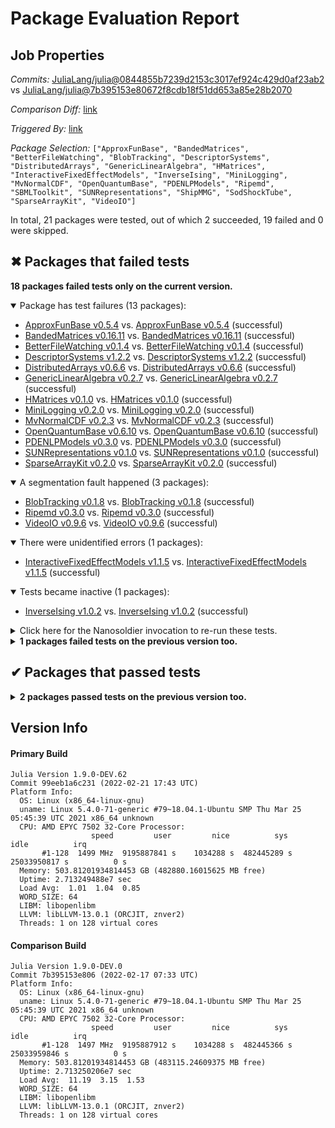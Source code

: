 # Package Evaluation Report

## Job Properties

*Commits:* [JuliaLang/julia@0844855b7239d2153c3017ef924c429d0af23ab2](https://github.com/JuliaLang/julia/commit/0844855b7239d2153c3017ef924c429d0af23ab2) vs [JuliaLang/julia@7b395153e80672f8cdb18f51dd653a85e28b2070](https://github.com/JuliaLang/julia/commit/7b395153e80672f8cdb18f51dd653a85e28b2070)

*Comparison Diff:* [link](https://github.com/JuliaLang/julia/compare/7b395153e80672f8cdb18f51dd653a85e28b2070..0844855b7239d2153c3017ef924c429d0af23ab2)

*Triggered By:* [link](https://github.com/JuliaLang/julia/pull/43990#issuecomment-1047125941)

*Package Selection:* `["ApproxFunBase", "BandedMatrices", "BetterFileWatching", "BlobTracking", "DescriptorSystems", "DistributedArrays", "GenericLinearAlgebra", "HMatrices", "InteractiveFixedEffectModels", "InverseIsing", "MiniLogging", "MvNormalCDF", "OpenQuantumBase", "PDENLPModels", "Ripemd", "SBMLToolkit", "SUNRepresentations", "ShipMMG", "SodShockTube", "SparseArrayKit", "VideoIO"]`

In total, 21 packages were tested, out of which 2 succeeded, 19 failed and 0 were skipped.


## ✖ Packages that failed tests

**18 packages failed tests only on the current version.**

<details open><summary>Package has test failures (13 packages):</summary>
<p>


- [ApproxFunBase v0.5.4](https://s3.amazonaws.com/julialang-reports/nanosoldier/pkgeval/by_hash/0844855_vs_7b39515/ApproxFunBase.primary.log) vs. [ApproxFunBase v0.5.4](https://s3.amazonaws.com/julialang-reports/nanosoldier/pkgeval/by_hash/0844855_vs_7b39515/ApproxFunBase.against.log) (successful)
- [BandedMatrices v0.16.11](https://s3.amazonaws.com/julialang-reports/nanosoldier/pkgeval/by_hash/0844855_vs_7b39515/BandedMatrices.primary.log) vs. [BandedMatrices v0.16.11](https://s3.amazonaws.com/julialang-reports/nanosoldier/pkgeval/by_hash/0844855_vs_7b39515/BandedMatrices.against.log) (successful)
- [BetterFileWatching v0.1.4](https://s3.amazonaws.com/julialang-reports/nanosoldier/pkgeval/by_hash/0844855_vs_7b39515/BetterFileWatching.primary.log) vs. [BetterFileWatching v0.1.4](https://s3.amazonaws.com/julialang-reports/nanosoldier/pkgeval/by_hash/0844855_vs_7b39515/BetterFileWatching.against.log) (successful)
- [DescriptorSystems v1.2.2](https://s3.amazonaws.com/julialang-reports/nanosoldier/pkgeval/by_hash/0844855_vs_7b39515/DescriptorSystems.primary.log) vs. [DescriptorSystems v1.2.2](https://s3.amazonaws.com/julialang-reports/nanosoldier/pkgeval/by_hash/0844855_vs_7b39515/DescriptorSystems.against.log) (successful)
- [DistributedArrays v0.6.6](https://s3.amazonaws.com/julialang-reports/nanosoldier/pkgeval/by_hash/0844855_vs_7b39515/DistributedArrays.primary.log) vs. [DistributedArrays v0.6.6](https://s3.amazonaws.com/julialang-reports/nanosoldier/pkgeval/by_hash/0844855_vs_7b39515/DistributedArrays.against.log) (successful)
- [GenericLinearAlgebra v0.2.7](https://s3.amazonaws.com/julialang-reports/nanosoldier/pkgeval/by_hash/0844855_vs_7b39515/GenericLinearAlgebra.primary.log) vs. [GenericLinearAlgebra v0.2.7](https://s3.amazonaws.com/julialang-reports/nanosoldier/pkgeval/by_hash/0844855_vs_7b39515/GenericLinearAlgebra.against.log) (successful)
- [HMatrices v0.1.0](https://s3.amazonaws.com/julialang-reports/nanosoldier/pkgeval/by_hash/0844855_vs_7b39515/HMatrices.primary.log) vs. [HMatrices v0.1.0](https://s3.amazonaws.com/julialang-reports/nanosoldier/pkgeval/by_hash/0844855_vs_7b39515/HMatrices.against.log) (successful)
- [MiniLogging v0.2.0](https://s3.amazonaws.com/julialang-reports/nanosoldier/pkgeval/by_hash/0844855_vs_7b39515/MiniLogging.primary.log) vs. [MiniLogging v0.2.0](https://s3.amazonaws.com/julialang-reports/nanosoldier/pkgeval/by_hash/0844855_vs_7b39515/MiniLogging.against.log) (successful)
- [MvNormalCDF v0.2.3](https://s3.amazonaws.com/julialang-reports/nanosoldier/pkgeval/by_hash/0844855_vs_7b39515/MvNormalCDF.primary.log) vs. [MvNormalCDF v0.2.3](https://s3.amazonaws.com/julialang-reports/nanosoldier/pkgeval/by_hash/0844855_vs_7b39515/MvNormalCDF.against.log) (successful)
- [OpenQuantumBase v0.6.10](https://s3.amazonaws.com/julialang-reports/nanosoldier/pkgeval/by_hash/0844855_vs_7b39515/OpenQuantumBase.primary.log) vs. [OpenQuantumBase v0.6.10](https://s3.amazonaws.com/julialang-reports/nanosoldier/pkgeval/by_hash/0844855_vs_7b39515/OpenQuantumBase.against.log) (successful)
- [PDENLPModels v0.3.0](https://s3.amazonaws.com/julialang-reports/nanosoldier/pkgeval/by_hash/0844855_vs_7b39515/PDENLPModels.primary.log) vs. [PDENLPModels v0.3.0](https://s3.amazonaws.com/julialang-reports/nanosoldier/pkgeval/by_hash/0844855_vs_7b39515/PDENLPModels.against.log) (successful)
- [SUNRepresentations v0.1.0](https://s3.amazonaws.com/julialang-reports/nanosoldier/pkgeval/by_hash/0844855_vs_7b39515/SUNRepresentations.primary.log) vs. [SUNRepresentations v0.1.0](https://s3.amazonaws.com/julialang-reports/nanosoldier/pkgeval/by_hash/0844855_vs_7b39515/SUNRepresentations.against.log) (successful)
- [SparseArrayKit v0.2.0](https://s3.amazonaws.com/julialang-reports/nanosoldier/pkgeval/by_hash/0844855_vs_7b39515/SparseArrayKit.primary.log) vs. [SparseArrayKit v0.2.0](https://s3.amazonaws.com/julialang-reports/nanosoldier/pkgeval/by_hash/0844855_vs_7b39515/SparseArrayKit.against.log) (successful)

</p>
</details>

<details open><summary>A segmentation fault happened (3 packages):</summary>
<p>


- [BlobTracking v0.1.8](https://s3.amazonaws.com/julialang-reports/nanosoldier/pkgeval/by_hash/0844855_vs_7b39515/BlobTracking.primary.log) vs. [BlobTracking v0.1.8](https://s3.amazonaws.com/julialang-reports/nanosoldier/pkgeval/by_hash/0844855_vs_7b39515/BlobTracking.against.log) (successful)
- [Ripemd v0.3.0](https://s3.amazonaws.com/julialang-reports/nanosoldier/pkgeval/by_hash/0844855_vs_7b39515/Ripemd.primary.log) vs. [Ripemd v0.3.0](https://s3.amazonaws.com/julialang-reports/nanosoldier/pkgeval/by_hash/0844855_vs_7b39515/Ripemd.against.log) (successful)
- [VideoIO v0.9.6](https://s3.amazonaws.com/julialang-reports/nanosoldier/pkgeval/by_hash/0844855_vs_7b39515/VideoIO.primary.log) vs. [VideoIO v0.9.6](https://s3.amazonaws.com/julialang-reports/nanosoldier/pkgeval/by_hash/0844855_vs_7b39515/VideoIO.against.log) (successful)

</p>
</details>

<details open><summary>There were unidentified errors (1 packages):</summary>
<p>


- [InteractiveFixedEffectModels v1.1.5](https://s3.amazonaws.com/julialang-reports/nanosoldier/pkgeval/by_hash/0844855_vs_7b39515/InteractiveFixedEffectModels.primary.log) vs. [InteractiveFixedEffectModels v1.1.5](https://s3.amazonaws.com/julialang-reports/nanosoldier/pkgeval/by_hash/0844855_vs_7b39515/InteractiveFixedEffectModels.against.log) (successful)

</p>
</details>

<details open><summary>Tests became inactive (1 packages):</summary>
<p>


- [InverseIsing v1.0.2](https://s3.amazonaws.com/julialang-reports/nanosoldier/pkgeval/by_hash/0844855_vs_7b39515/InverseIsing.primary.log) vs. [InverseIsing v1.0.2](https://s3.amazonaws.com/julialang-reports/nanosoldier/pkgeval/by_hash/0844855_vs_7b39515/InverseIsing.against.log) (successful)

</p>
</details>

<details><summary>Click here for the Nanosoldier invocation to re-run these tests.</summary>
<p>

```
@nanosoldier `runtests(["ApproxFunBase", "BandedMatrices", "BetterFileWatching", "BlobTracking", "DescriptorSystems", "DistributedArrays", "GenericLinearAlgebra", "HMatrices", "InteractiveFixedEffectModels", "InverseIsing", "MiniLogging", "MvNormalCDF", "OpenQuantumBase", "PDENLPModels", "Ripemd", "SUNRepresentations", "SparseArrayKit", "VideoIO"], vs = "@7b395153e80672f8cdb18f51dd653a85e28b2070")`
```

</p>
</details>


<details><summary><strong>1 packages failed tests on the previous version too.</strong></summary>
<p>

<details open><summary>Package has test failures (1 packages):</summary>
<p>


- [SBMLToolkit v0.1.11](https://s3.amazonaws.com/julialang-reports/nanosoldier/pkgeval/by_hash/0844855_vs_7b39515/SBMLToolkit.primary.log)

</p>
</details>

</p>
</details>


## ✔ Packages that passed tests

<details><summary><strong>2 packages passed tests on the previous version too.</strong></summary>
<p>

- [ShipMMG v0.0.2](https://s3.amazonaws.com/julialang-reports/nanosoldier/pkgeval/by_hash/0844855_vs_7b39515/ShipMMG.primary.log)
- [SodShockTube v1.0.3](https://s3.amazonaws.com/julialang-reports/nanosoldier/pkgeval/by_hash/0844855_vs_7b39515/SodShockTube.primary.log)

</p>
</details>


## Version Info

#### Primary Build

```
Julia Version 1.9.0-DEV.62
Commit 99eeb1a6c231 (2022-02-21 17:43 UTC)
Platform Info:
  OS: Linux (x86_64-linux-gnu)
  uname: Linux 5.4.0-71-generic #79~18.04.1-Ubuntu SMP Thu Mar 25 05:45:39 UTC 2021 x86_64 unknown
  CPU: AMD EPYC 7502 32-Core Processor: 
                  speed         user         nice          sys         idle          irq
       #1-128  1499 MHz  9195887841 s    1034288 s  482445289 s  25033950817 s          0 s
  Memory: 503.81201934814453 GB (482880.16015625 MB free)
  Uptime: 2.713249488e7 sec
  Load Avg:  1.01  1.04  0.85
  WORD_SIZE: 64
  LIBM: libopenlibm
  LLVM: libLLVM-13.0.1 (ORCJIT, znver2)
  Threads: 1 on 128 virtual cores

```

#### Comparison Build

```
Julia Version 1.9.0-DEV.0
Commit 7b395153e806 (2022-02-17 07:33 UTC)
Platform Info:
  OS: Linux (x86_64-linux-gnu)
  uname: Linux 5.4.0-71-generic #79~18.04.1-Ubuntu SMP Thu Mar 25 05:45:39 UTC 2021 x86_64 unknown
  CPU: AMD EPYC 7502 32-Core Processor: 
                  speed         user         nice          sys         idle          irq
       #1-128  1497 MHz  9195887912 s    1034288 s  482445366 s  25033959846 s          0 s
  Memory: 503.81201934814453 GB (483115.24609375 MB free)
  Uptime: 2.713250206e7 sec
  Load Avg:  11.19  3.15  1.53
  WORD_SIZE: 64
  LIBM: libopenlibm
  LLVM: libLLVM-13.0.1 (ORCJIT, znver2)
  Threads: 1 on 128 virtual cores

```
<!-- Generated on 2022-02-21T14:00:01.016 -->
